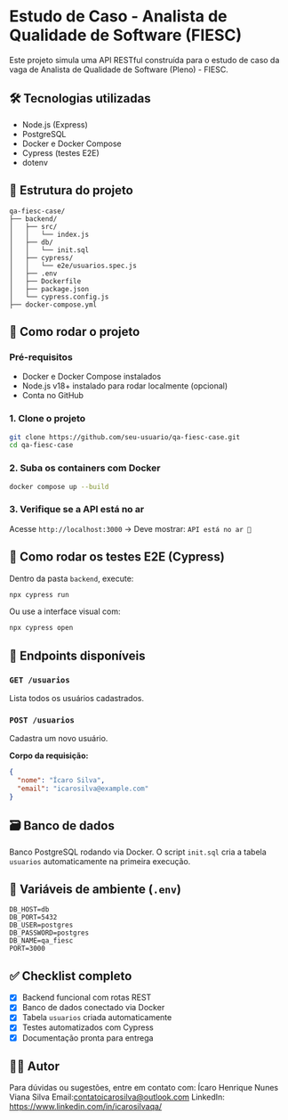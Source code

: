 
# Estudo de Caso - Analista de Qualidade de Software (FIESC)

Este projeto simula uma API RESTful construída para o estudo de caso da vaga de Analista de Qualidade de Software (Pleno) - FIESC.

## 🛠️ Tecnologias utilizadas

- Node.js (Express)
- PostgreSQL
- Docker e Docker Compose
- Cypress (testes E2E)
- dotenv

## 📁 Estrutura do projeto

```
qa-fiesc-case/
├── backend/
│   ├── src/
│   │   └── index.js
│   ├── db/
│   │   └── init.sql
│   ├── cypress/
│   │   └── e2e/usuarios.spec.js
│   ├── .env
│   ├── Dockerfile
│   ├── package.json
│   └── cypress.config.js
├── docker-compose.yml
```

## 🚀 Como rodar o projeto

### Pré-requisitos

- Docker e Docker Compose instalados
- Node.js v18+ instalado para rodar localmente (opcional)
- Conta no GitHub

### 1. Clone o projeto

```bash
git clone https://github.com/seu-usuario/qa-fiesc-case.git
cd qa-fiesc-case
```

### 2. Suba os containers com Docker

```bash
docker compose up --build
```

### 3. Verifique se a API está no ar

Acesse `http://localhost:3000` → Deve mostrar: `API está no ar 🚀`

## 🧪 Como rodar os testes E2E (Cypress)

Dentro da pasta `backend`, execute:

```bash
npx cypress run
```

Ou use a interface visual com:

```bash
npx cypress open
```

## 🧰 Endpoints disponíveis

### `GET /usuarios`
Lista todos os usuários cadastrados.

### `POST /usuarios`
Cadastra um novo usuário.

**Corpo da requisição:**
```json
{
  "nome": "Ícaro Silva",
  "email": "icarosilva@example.com"
}
```

## 🗃️ Banco de dados

Banco PostgreSQL rodando via Docker. O script `init.sql` cria a tabela `usuarios` automaticamente na primeira execução.

## 📄 Variáveis de ambiente (`.env`)

```env
DB_HOST=db
DB_PORT=5432
DB_USER=postgres
DB_PASSWORD=postgres
DB_NAME=qa_fiesc
PORT=3000
```

## ✅ Checklist completo

- [x] Backend funcional com rotas REST
- [x] Banco de dados conectado via Docker
- [x] Tabela `usuarios` criada automaticamente
- [x] Testes automatizados com Cypress
- [x] Documentação pronta para entrega

## 👨‍💻 Autor
Para dúvidas ou sugestões, entre em contato com:
Ícaro Henrique Nunes Viana Silva
Email:contatoicarosilva@outlook.com
LinkedIn: https://www.linkedin.com/in/icarosilvaqa/
